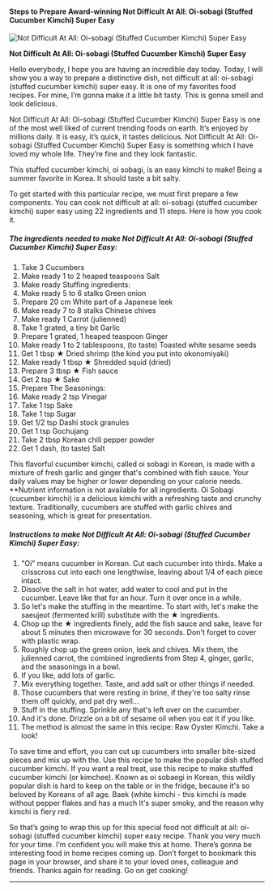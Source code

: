             

#### Steps to Prepare Award-winning Not Difficult At All: Oi-sobagi (Stuffed Cucumber Kimchi) Super Easy

![Not Difficult At All: Oi-sobagi (Stuffed Cucumber Kimchi) Super Easy](https://img-global.cpcdn.com/recipes/5659873401372672/751x532cq70/not-difficult-at-all-oi-sobagi-stuffed-cucumber-kimchi-super-easy-recipe-main-photo.jpg)

**Not Difficult At All: Oi-sobagi (Stuffed Cucumber Kimchi) Super Easy**

Hello everybody, I hope you are having an incredible day today. Today, I will show you a way to prepare a distinctive dish, not difficult at all: oi-sobagi (stuffed cucumber kimchi) super easy. It is one of my favorites food recipes. For mine, I’m gonna make it a little bit tasty. This is gonna smell and look delicious.

Not Difficult At All: Oi-sobagi (Stuffed Cucumber Kimchi) Super Easy is one of the most well liked of current trending foods on earth. It’s enjoyed by millions daily. It is easy, it’s quick, it tastes delicious. Not Difficult At All: Oi-sobagi (Stuffed Cucumber Kimchi) Super Easy is something which I have loved my whole life. They’re fine and they look fantastic.

This stuffed cucumber kimchi, oi sobagi, is an easy kimchi to make! Being a summer favorite in Korea. It should taste a bit salty.

To get started with this particular recipe, we must first prepare a few components. You can cook not difficult at all: oi-sobagi (stuffed cucumber kimchi) super easy using 22 ingredients and 11 steps. Here is how you cook it.

##### The ingredients needed to make Not Difficult At All: Oi-sobagi (Stuffed Cucumber Kimchi) Super Easy:

1.  Take 3 Cucumbers
2.  Make ready 1 to 2 heaped teaspoons Salt
3.  Make ready Stuffing ingredients:
4.  Make ready 5 to 6 stalks Green onion
5.  Prepare 20 cm White part of a Japanese leek
6.  Make ready 7 to 8 stalks Chinese chives
7.  Make ready 1 Carrot (julienned)
8.  Take 1 grated, a tiny bit Garlic
9.  Prepare 1 grated, 1 heaped teaspoon Ginger
10.  Make ready 1 to 2 tablespoons, (to taste) Toasted white sesame seeds
11.  Get 1 tbsp ★ Dried shrimp (the kind you put into okonomiyaki)
12.  Make ready 1 tbsp ★ Shredded squid (dried)
13.  Prepare 3 tbsp ★ Fish sauce
14.  Get 2 tsp ★ Sake
15.  Prepare The Seasonings:
16.  Make ready 2 tsp Vinegar
17.  Take 1 tsp Sake
18.  Take 1 tsp Sugar
19.  Get 1/2 tsp Dashi stock granules
20.  Get 1 tsp Gochujang
21.  Take 2 tbsp Korean chili pepper powder
22.  Get 1 dash, (to taste) Salt

This flavorful cucumber kimchi, called oi sobagi in Korean, is made with a mixture of fresh garlic and ginger that's combined with fish sauce. Your daily values may be higher or lower depending on your calorie needs. \*\*Nutrient information is not available for all ingredients. Oi Sobagi (cucumber kimchi) is a delicious kimchi with a refreshing taste and crunchy texture. Traditionally, cucumbers are stuffed with garlic chives and seasoning, which is great for presentation.

##### Instructions to make Not Difficult At All: Oi-sobagi (Stuffed Cucumber Kimchi) Super Easy:

1.  "Oi" means cucumber in Korean. Cut each cucumber into thirds. Make a crisscross cut into each one lengthwise, leaving about 1/4 of each piece intact.
2.  Dissolve the salt in hot water, add water to cool and put in the cucumber. Leave like that for an hour. Turn it over once in a while.
3.  So let's make the stuffing in the meantime. To start with, let's make the saeujeot (fermented krill) substitute with the ★ ingredients.
4.  Chop up the ★ ingredients finely, add the fish sauce and sake, leave for about 5 minutes then microwave for 30 seconds. Don't forget to cover with plastic wrap.
5.  Roughly chop up the green onion, leek and chives. Mix them, the julienned carrot, the combined ingredients from Step 4, ginger, garlic, and the seasonings in a bowl.
6.  If you like, add lots of garlic.
7.  Mix everything together. Taste, and add salt or other things if needed.
8.  Those cucumbers that were resting in brine, if they're too salty rinse them off quickly, and pat dry well…
9.  Stuff in the stuffing. Sprinkle any that's left over on the cucumber.
10.  And it's done. Drizzle on a bit of sesame oil when you eat it if you like.
11.  The method is almost the same in this recipe: Raw Oyster Kimchi. Take a look!

To save time and effort, you can cut up cucumbers into smaller bite-sized pieces and mix up with the. Use this recipe to make the popular dish stuffed cucumber kimchi. If you want a real treat, use this recipe to make stuffed cucumber kimchi (or kimchee). Known as oi sobaegi in Korean, this wildly popular dish is hard to keep on the table or in the fridge, because it's so beloved by Koreans of all age. Baek (white kimchi - this kimchi is made without pepper flakes and has a much It's super smoky, and the reason why kimchi is fiery red.

So that’s going to wrap this up for this special food not difficult at all: oi-sobagi (stuffed cucumber kimchi) super easy recipe. Thank you very much for your time. I’m confident you will make this at home. There’s gonna be interesting food in home recipes coming up. Don’t forget to bookmark this page in your browser, and share it to your loved ones, colleague and friends. Thanks again for reading. Go on get cooking!

* * *